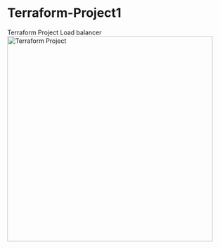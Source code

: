 # Terraform-Project1
Terraform Project Load balancer
<img width="467" alt="Terraform Project" src="https://github.com/rkhalid7890/Terraform-Project1/assets/39117847/3fcd2fc5-5ca9-4df5-91ac-81fc06a076b1">
